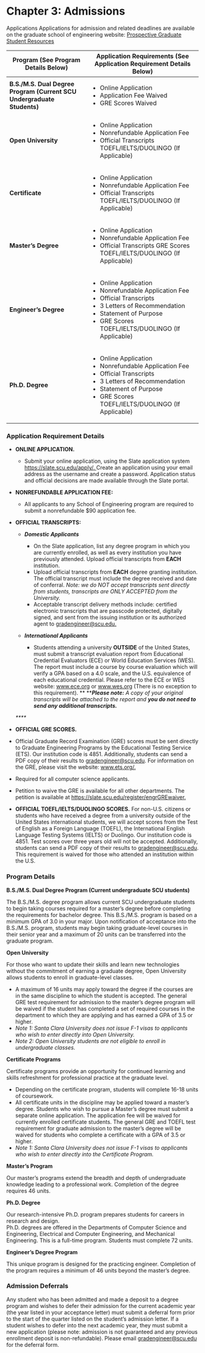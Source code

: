 # Chapter 3: Admissions



Applications Applications for admission and related deadlines are available on the graduate school of engineering website: [Prospective Graduate Student Resources](https://www.scu.edu/engineering/graduate/prospective-graduate-student-resources/)

| Program (See Program Details Below)                                    | Application Requirements (See Application Requirement Details Below)                                                                                                                                                                  |
| ---------------------------------------------------------------------- | ------------------------------------------------------------------------------------------------------------------------------------------------------------------------------------------------------------------------------------- |
| **B.S./M.S. Dual Degree Program (Current SCU Undergraduate Students)** | <ul><li>Online Application</li><li>Application Fee Waived</li><li> GRE Scores Waived</li></ul>                                                                                                                                        |
| **Open University**                                                    | <ul><li>Online Application </li><li>Nonrefundable Application Fee </li><li>Official Transcripts TOEFL/IELTS/DUOLINGO (If Applicable)</li></ul>                                                                                        |
| **Certificate**                                                        | <ul><li>Online Application </li><li>Nonrefundable Application Fee </li><li>Official Transcripts TOEFL/IELTS/DUOLINGO (If Applicable)</li></ul>                                                                                        |
| **Master’s Degree**                                                    | <ul><li>Online Application </li><li>Nonrefundable Application Fee </li><li>Official Transcripts GRE Scores TOEFL/IELTS/DUOLINGO (If Applicable)</li></ul>                                                                             |
| **Engineer’s Degree**                                                  | <ul><li>Online Application </li><li>Nonrefundable Application Fee </li><li>Official Transcripts </li><li>3 Letters of Recommendation </li><li>Statement of Purpose </li><li>GRE Scores TOEFL/IELTS/DUOLINGO (If Applicable)</li></ul> |
| **Ph.D. Degree**                                                       | <ul><li>Online Application </li><li>Nonrefundable Application Fee </li><li>Official Transcripts </li><li>3 Letters of Recommendation </li><li>Statement of Purpose </li><li>GRE Scores TOEFL/IELTS/DUOLINGO (If Applicable)</li></ul> |

### Application Requirement Details&#x20;

*   **ONLINE APPLICATION.**&#x20;

    * Submit your online application, using the Slate application system [https://slate.scu.edu/apply/. ](https://slate.scu.edu/apply/.%20)Create an application using your email address as the username and create a password. Application status and official decisions are made available through the Slate portal.&#x20;


*   **NONREFUNDABLE APPLICATION FEE:**&#x20;

    * All applicants to any School of Engineering program are required to submit a nonrefundable $90 application fee.&#x20;


*   **OFFICIAL TRANSCRIPTS:**&#x20;

    *   _**Domestic Applicants**_&#x20;

        * On the Slate application, list any degree program in which you are currently enrolled, as well as every institution you have previously attended. Upload official transcripts from **EACH** institution.&#x20;
        * Upload official transcripts from **EACH** degree granting institution. The official transcript must include the degree received and date of conferral. _Note: we do NOT accept transcripts sent directly from students, transcripts are ONLY ACCEPTED from the University._&#x20;
        * Acceptable transcript delivery methods include: certified electronic transcripts that are passcode protected, digitally signed, and sent from the issuing institution or its authorized agent to [gradengineer@scu.edu.](mailto:gradengineer@scu.edu)&#x20;


    * _**International Applicants**_&#x20;
      * Students attending a university **OUTSIDE** of the United States, must submit a transcript evaluation report from Educational Credential Evaluators (ECE) or World Education Services (WES). The report must include a course by course evaluation which will verify a GPA based on a 4.0 scale, and the U.S. equivalence of each educational credential. Please refer to the ECE or WES website: www.ece.org or www.wes.org (There is no exception to this requirement). ** **_**Please note:** A copy of your original transcripts will be attached to the report and **you do not need to send any additional transcripts.**_&#x20;

    _****_
* **OFFICIAL GRE SCORES.**&#x20;
* Official Graduate Record Examination (GRE) scores must be sent directly to Graduate Engineering Programs by the Educational Testing Service (ETS). Our institution code is 4851. Additionally, students can send a PDF copy of their results to [gradengineer@scu.edu](mailto:gradengineer@scu.edu). For information on the GRE, please visit the website: [www.ets.org/. ](http://www.ets.org/)
* Required for all computer science applicants.&#x20;
*   Petition to waive the GRE is available for all other departments. The petition is available at [https://slate.scu.edu/register/engrGREwaiver. ](https://slate.scu.edu/register/engrGREwaiver)


* **OFFICIAL TOEFL/IELTS/DUOLINGO SCORES.**  For non-U.S. citizens or students who have received a degree from a university outside of the United States international students, we will accept scores from the Test of English as a Foreign Language (TOEFL), the International English Language Testing Systems (IELTS) or Duolingo. Our institution code is 4851. Test scores over three years old will not be accepted. Additionally, students can send a PDF copy of their results to [gradengineer@scu.edu](mailto:gradengineer@scu.edu). This requirement is waived for those who attended an institution within the U.S.

### Program Details&#x20;

**B.S./M.S. Dual Degree Program (Current undergraduate SCU students)**&#x20;

The B.S./M.S. degree program allows current SCU undergraduate students to begin taking courses required for a master’s degree before completing the requirements for bachelor degree. This B.S./M.S. program is based on a minimum GPA of 3.0 in your major. Upon notification of acceptance into the B.S./M.S. program, students may begin taking graduate-level courses in their senior year and a maximum of 20 units can be transferred into the graduate program.&#x20;

**Open University**&#x20;

For those who want to update their skills and learn new technologies without the commitment of earning a graduate degree, Open University allows students to enroll in graduate-level classes.&#x20;

* A maximum of 16 units may apply toward the degree if the courses are in the same discipline to which the student is accepted. The general GRE test requirement for admission to the master’s degree program will be waived if the student has completed a set of required courses in the department to which they are applying and has earned a GPA of 3.5 or higher.&#x20;
* _Note 1: Santa Clara University does not issue F-1 visas to applicants who wish to enter directly into Open University._&#x20;
* _Note 2: Open University students are not eligible to enroll in undergraduate classes._&#x20;

**Certificate Programs**&#x20;

Certificate programs provide an opportunity for continued learning and skills refreshment for professional practice at the graduate level.&#x20;

* Depending on the certificate program, students will complete 16-18 units of coursework.&#x20;
* All certificate units in the discipline may be applied toward a master’s degree. Students who wish to pursue a Master’s degree must submit a separate online application. The application fee will be waived for currently enrolled certificate students. The general GRE and TOEFL test requirement for graduate admission to the master’s degree will be waived for students who complete a certificate with a GPA of 3.5 or higher.&#x20;
* _Note 1: Santa Clara University does not issue F-1 visas to applicants who wish to enter directly into the Certificate Program._&#x20;

**Master’s Program**&#x20;

Our master’s programs extend the breadth and depth of undergraduate knowledge leading to a professional work. Completion of the degree requires 46 units.&#x20;

**Ph.D. Degree**&#x20;

Our research-intensive Ph.D. program prepares students for careers in research and design.\
Ph.D. degrees are offered in the Departments of Computer Science and Engineering, Electrical and Computer Engineering, and Mechanical Engineering. This is a full-time program. Students must complete 72 units.

**Engineer’s Degree Program**

This unique program is designed for the practicing engineer. Completion of the program requires a minimum of 46 units beyond the master’s degree.

### Admission Deferrals&#x20;

Any student who has been admitted and made a deposit to a degree program and wishes to defer their admission for the current academic year (the year listed in your acceptance letter) must submit a deferral form prior to the start of the quarter listed on the student’s admission letter. If a student wishes to defer into the next academic year, they must submit a new application (please note: admission is not guaranteed and any previous enrollment deposit is non-refundable). Please email [gradengineer@scu.edu](mailto:gradengineer@scu.edu) for the deferral form.
